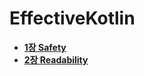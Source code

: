 # EffectiveKotlin

- **[1장 Safety](Chapter1/1장%20요약.md)**
- **[2장 Readability](Chapter2/2장%20요약.md)**